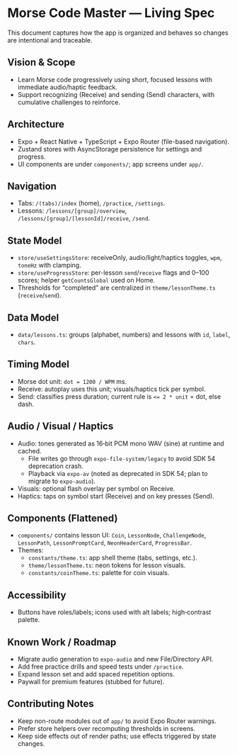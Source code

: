 # Morse Code Master — Living Spec

This document captures how the app is organized and behaves so changes are intentional and traceable.

## Vision & Scope

- Learn Morse code progressively using short, focused lessons with immediate audio/haptic feedback.
- Support recognizing (Receive) and sending (Send) characters, with cumulative challenges to reinforce.

## Architecture

- Expo + React Native + TypeScript + Expo Router (file-based navigation).
- Zustand stores with AsyncStorage persistence for settings and progress.
- UI components are under `components/`; app screens under `app/`.

## Navigation

- Tabs: `/(tabs)/index` (home), `/practice`, `/settings`.
- Lessons: `/lessons/[group]/overview`, `/lessons/[group]/[lessonId]/receive`, `/send`.

## State Model

- `store/useSettingsStore`: receiveOnly, audio/light/haptics toggles, `wpm`, `toneHz` with clamping.
- `store/useProgressStore`: per-lesson `send`/`receive` flags and 0–100 scores; helper `getCountsGlobal` used on Home.
- Thresholds for “completed” are centralized in `theme/lessonTheme.ts` (`receive`/`send`).

## Data Model

- `data/lessons.ts`: groups (alphabet, numbers) and lessons with `id`, `label`, `chars`.

## Timing Model

- Morse dot unit: `dot = 1200 / WPM` ms.
- Receive: autoplay uses this unit; visuals/haptics tick per symbol.
- Send: classifies press duration; current rule is `<= 2 * unit` = dot, else dash.

## Audio / Visual / Haptics

- Audio: tones generated as 16‑bit PCM mono WAV (sine) at runtime and cached.
  - File writes go through `expo-file-system/legacy` to avoid SDK 54 deprecation crash.
  - Playback via `expo-av` (noted as deprecated in SDK 54; plan to migrate to `expo-audio`).
- Visuals: optional flash overlay per symbol on Receive.
- Haptics: taps on symbol start (Receive) and on key presses (Send).

## Components (Flattened)

- `components/` contains lesson UI: `Coin`, `LessonNode`, `ChallengeNode`, `LessonPath`, `LessonPromptCard`, `NeonHeaderCard`, `ProgressBar`.
- Themes:
  - `constants/theme.ts`: app shell theme (tabs, settings, etc.).
  - `theme/lessonTheme.ts`: neon tokens for lesson visuals.
  - `constants/coinTheme.ts`: palette for coin visuals.

## Accessibility

- Buttons have roles/labels; icons used with alt labels; high‑contrast palette.

## Known Work / Roadmap

- Migrate audio generation to `expo-audio` and new File/Directory API.
- Add free practice drills and speed tests under `/practice`.
- Expand lesson set and add spaced repetition options.
- Paywall for premium features (stubbed for future).

## Contributing Notes

- Keep non-route modules out of `app/` to avoid Expo Router warnings.
- Prefer store helpers over recomputing thresholds in screens.
- Keep side effects out of render paths; use effects triggered by state changes.
